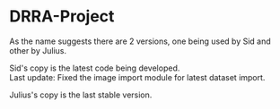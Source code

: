 # DRRA-Project

As the name suggests there are 2 versions, one being used by Sid and other by Julius.  

Sid's copy is the latest code being developed.   
Last update: Fixed the image import module for latest dataset import.

Julius's copy is the last stable version.
